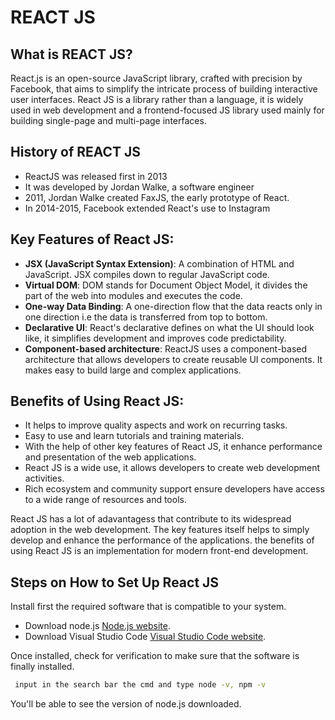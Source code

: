 # REACT JS 

## What is REACT JS?

React.js is an open-source JavaScript library, crafted with precision by Facebook, that aims to simplify the intricate process of building interactive user interfaces. React JS is a library rather than a language, it is widely used in web development and a frontend-focused JS library used mainly for building single-page and multi-page interfaces.

## History of REACT JS
- ReactJS was released first in 2013
- It was developed by Jordan Walke, a software engineer 
- 2011, Jordan Walke created FaxJS, the early prototype of React.
- In 2014-2015, Facebook extended React's use to Instagram

## Key Features of React JS:
- **JSX (JavaScript Syntax Extension)**:
A combination of HTML and JavaScript. JSX compiles down to regular JavaScript code.
- **Virtual DOM**: 
DOM stands for Document Object Model, it divides the part of the web into modules and executes the code.
- **One-way Data Binding**:
A one-direction flow that the data reacts only in one direction i.e the data is transferred from top to bottom.
- **Declarative UI**:
React's declarative defines on what the UI should look like, it simplifies development and improves code predictability.
- **Component-based architecture**:
ReactJS uses a component-based architecture that allows developers to create reusable UI components. It makes easy to build large and complex applications.

## Benefits of Using React JS:

- It helps to improve quality aspects and work on recurring tasks.
- Easy to use and learn tutorials and training materials.
- With the help of other key features of React JS, it enhance performance and presentation of the web applications.
- React JS is a wide use, it allows developers to create web development activities.
- Rich ecosystem and community support ensure developers have access to a wide range of resources and tools. 

React JS has a lot of adavantagess that contribute to its widespread adoption in the web development. The key features itself helps to simply develop and enhance the performance of the applications.
the benefits of using React JS is an implementation for modern front-end development.

## Steps on How to Set Up React JS

Install first the required software that is compatible to your system.
- Download node.js [Node.js website](https://nodejs.org/).
- Download Visual Studio Code [Visual Studio Code website](https://code.visualstudio.com/).

Once installed, check for verification to make sure that the software is finally installed.
```bash
 input in the search bar the cmd and type node -v, npm -v
```
You'll be able to see the version of node.js downloaded.







